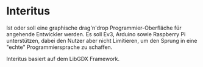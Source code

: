# Interitus
Ist oder soll eine graphische drag'n'drop Programmier-Oberfläche für angehende Entwickler werden.
Es soll Ev3, Arduino sowie Raspberry Pi unterstützen, dabei den Nutzer aber nicht Limitieren, 
um den Sprung in eine "echte" Programmiersprache zu schaffen.


Interitus basiert auf dem LibGDX Framework.
